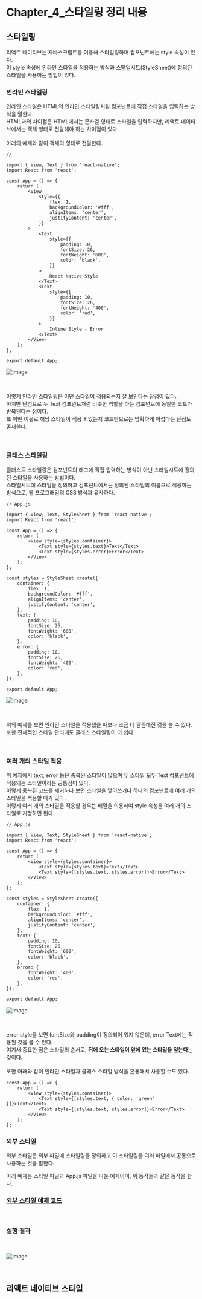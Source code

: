 # Chapter_4_스타일링 정리 내용

## 스타일링
리액트 네이티브는 자바스크립트를 이용해 스타일링하며 컴포넌트에는 style 속성이 있다.
<br>
이 style 속성에 인라인 스타일을 적용하는 방식과 스탙일시트(StyleSheet)에 정의된 스타일을 사용하는 방법이 있다.

### 인라인 스타일링
인라인 스타일은 HTML의 인라인 스타일링처럼 컴포넌트에 직접 스타일을 입력하는 방식을 말한다.
<br>
HTML과의 차이점은 HTML에서는 문자열 형태로 스타일을 입력하지만, 리액트 네이티브에서는 객체 형태로 전달해야 하는 차이점이 있다.
<br>
<br>
아래의 예제와 같이 객체의 형태로 전달한다.

```
// 

import { View, Text } from 'react-native';
import React from 'react';

const App = () => {
    return (
        <View
            style={{
                flex: 1,
                backgroundColor: '#fff',
                alignItems: 'center',
                justifyContent: 'center',
            }}
        >
            <Text
                style={{
                    padding: 10,
                    fontSize: 26,
                    fontWeight: '600',
                    color: 'black',
                }}
            >
                React Native Style
            </Text>
            <Text
                style={{
                    padding: 10,
                    fontSize: 26,
                    fontWeight: '400',
                    color: 'red',
                }}
            >
                Inline Style - Error
            </Text>
        </View>
    );
};

export default App;
```

![image](https://user-images.githubusercontent.com/87363461/227765400-c4473779-48b4-4af3-9be9-625e2c045e83.png)

<br>

이렇게 인라인 스타일링은 어떤 스타일이 적용되는지 잘 보인다는 장점이 있다.
<br>
하지만 단점으로 두 Text 컴포넌트처럼 비슷한 역할을 하는 컴포넌트에 동일한 코드가 반복된다는 점이다.
<br>
또 어떤 이유로 해당 스타일이 적용 되었는지 코드만으로는 명확하게 어렵다는 단점도 존재한다.

<br>

### 클래스 스타일링
클래스트 스타일링은 컴포넌트의 태그에 직접 입력하는 방식이 아닌 스타일시트에 정의된 스타일을 사용하는 방법이다.
<br>
스타일시트에 스타일을 정의하고 컴포넌트에서는 정의된 스타일의 이름으로 적용하는 방식으로, 웹 프로그래밍의 CSS 방식과 유사하다.
<br>

```
// App.js

import { View, Text, StyleSheet } from 'react-native';
import React from 'react';

const App = () => {
    return (
        <View style={styles.container}>
            <Text style={styles.text}>Text</Text>
            <Text style={styles.error}>Error</Text>
        </View>
    );
};

const styles = StyleSheet.create({
    container: {
        flex: 1,
        backgroundColor: '#fff',
        alignItems: 'center',
        justifyContent: 'center',
    },
    text: {
        padding: 10,
        fontSize: 26,
        fontWeight: '600',
        color: 'black',
    },
    error: {
        padding: 10,
        fontSize: 26,
        fontWeight: '400',
        color: 'red',
    },
});

export default App;
```

![image](https://user-images.githubusercontent.com/87363461/227766038-7fd06be0-02cd-4707-98be-99657590a6c3.png)

<br>

위의 예제를 보면 인라인 스타일을 적용했을 때보다 조금 더 깔끔해진 것을 볼 수 있다.
<br>
또한 전체적인 스타일 관리에도 클래스 스타일링이 더 쉽다.

<br>

### 여러 개의 스타일 적용
위 예제에서 text, error 등은 중복된 스타일이 많으며 두 스타일 모두 Text 컴포넌트에 적용되는 스타일이라는 공통점이 있다.
<br>
이렇게 중복된 코드를 제거하다 보면 스타일을 덮어쓰거나 하나의 컴포넌트에 여러 개의 스타일을 적용할 때가 있다.
<br>
이렇게 여러 개의 스타일을 적용할 경우는 배열을 이용하여 style 속성을 여러 개의 스타일로 지정하면 된다.

```
// App.js

import { View, Text, StyleSheet } from 'react-native';
import React from 'react';

const App = () => {
    return (
        <View style={styles.container}>
            <Text style={styles.text}>Text</Text>
            <Text style={[styles.text, styles.error]}>Error</Text>
        </View>
    );
};

const styles = StyleSheet.create({
    container: {
        flex: 1,
        backgroundColor: '#fff',
        alignItems: 'center',
        justifyContent: 'center',
    },
    text: {
        padding: 10,
        fontSize: 26,
        fontWeight: '600',
        color: 'black',
    },
    error: {
        fontWeight: '400',
        color: 'red',
    },
});

export default App;
```

![image](https://user-images.githubusercontent.com/87363461/227766038-7fd06be0-02cd-4707-98be-99657590a6c3.png)

<br>

error style을 보면 fontSize와 padding이 정의되어 있지 않은데, error Text에는 적용된 것을 볼 수 있다.
<br>
여기서 중요한 점은 스타일의 순서로, <b>뒤에 오는 스타일이 앞에 있는 스타일을 덮는다</b>는 것이다.
<br>
<br>
또한 아래와 같이 인라인 스타일과 클래스 스타일 방식을 혼용해서 사용할 수도 있다.

```
const App = () => {
    return (
        <View style={styles.container}>
            <Text style={[styles.text, { color: 'green' }]}>Text</Text>
            <Text style={[styles.text, styles.error]}>Error</Text>
        </View>
    );
};
```

### 외부 스타일 
외부 스타일은 외부 파일에 스타일링을 정의하고 이 스타일링을 여러 파일에서 공통으로 사용하는 것을 말한다.
<br>

아래 예제는 스타일 파일과 App.js 파일을 나눈 예제이며, 위 동작들과 같은 동작을 한다.

### [외부 스타일 예제 코드](https://github.com/JeHeeYu/Book-Reviews/blob/main/Application/%EB%A6%AC%EC%95%A1%ED%8A%B8%20%EB%84%A4%EC%9D%B4%ED%8B%B0%EB%B8%8C/Chapter_4_%EC%8A%A4%ED%83%80%EC%9D%BC%EB%A7%81/External_Style/src/App.js)

<br>

### 실행 결과

<br>

![image](https://user-images.githubusercontent.com/87363461/227766796-ba2c7a0e-472c-4e25-8a54-ca498ded0794.png)


<br>


## 리액트 네이티브 스타일

